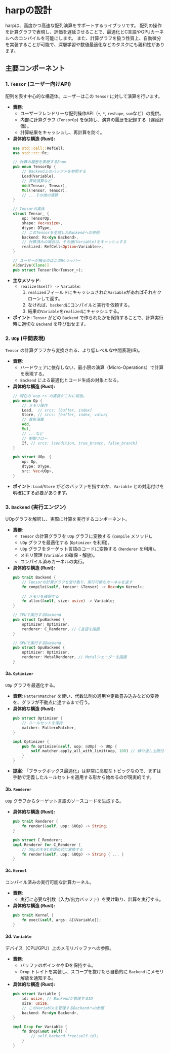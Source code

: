 # harpの設計

harpは、高度かつ高速な配列演算をサポートするライブラリです。
配列の操作を計算グラフで表現し、評価を遅延させることで、最適化とC言語やGPUカーネルへのコンパイルを可能にします。
また、計算グラフを扱う性質上、自動微分を実装することが可能で、深層学習や数値最適化などのタスクにも親和性があります。

## 主要コンポーネント

### 1. `Tensor` (ユーザー向けAPI)

配列を表す中心的な構造体。ユーザーはこの `Tensor` に対して演算を行います。

-   **責務**:
    *   ユーザーフレンドリーな配列操作API（`+`, `*`, `reshape`, `sum`など）の提供。
    *   内部に計算グラフ (`TensorOp`) を保持し、演算の履歴を記録する（遅延評価）。
    *   計算結果をキャッシュし、再計算を防ぐ。
-   **具体的な構造 (Rust):**
    ```rust
    use std::cell::RefCell;
    use std::rc::Rc;

    // 計算の履歴を表現するEnum
    pub enum TensorOp {
        // Backend上のバッファを参照する
        Load(Variable), 
        // 算術演算など
        Add(Tensor, Tensor),
        Mul(Tensor, Tensor),
        // ...その他の演算
    }

    // Tensorの実体
    struct Tensor_ {
        op: TensorOp,
        shape: Vec<usize>,
        dtype: DType,
        // このTensorを生成したBackendへの参照
        backend: Rc<dyn Backend>,
        // 計算済みの場合は、その値(Variable)をキャッシュする
        realized: RefCell<Option<Variable>>,
    }

    // ユーザーが触るのはこのRcラッパー
    #[derive(Clone)]
    pub struct Tensor(Rc<Tensor_>);
    ```
-   **主なメソッド**:
    - `realize(&self) -> Variable`:
        1. `realized`フィールドにキャッシュされた`Variable`があればそれをクローンして返す。
        2. なければ、`backend`にコンパイルと実行を依頼する。
        3. 結果の`Variable`を`realized`にキャッシュする。
-   **ポイント**: `Tensor` がどの `Backend` で作られたかを保持することで、計算実行時に適切な `Backend` を呼び出せます。

### 2. `UOp` (中間表現)

`Tensor` の計算グラフから変換される、より低レベルな中間表現(IR)。

-   **責務**:
    *   ハードウェアに依存しない、最小限の演算（Micro-Operations）で計算を表現する。
    *   `Backend` による最適化とコード生成の対象となる。
-   **具体的な構造 (Rust):**
    ```rust
    // 現在の`uop.rs`の実装がこれに相当。
    pub enum Op {
        // メモリ操作
        Load,  // srcs: [buffer, index]
        Store, // srcs: [buffer, index, value]
        // 算術演算
        Add,
        Mul,
        // ...など
        // 制御フロー
        If, // srcs: [condition, true_branch, false_branch]
    }

    pub struct UOp_ {
        op: Op,
        dtype: DType,
        src: Vec<UOp>,
    }
    ```
-   **ポイント**: `Load`/`Store` がどのバッファを指すのか、`Variable` との対応付けを明確にする必要があります。

### 3. `Backend` (実行エンジン)

UOpグラフを解釈し、実際に計算を実行するコンポーネント。

-   **責務**:
    *   `Tensor` の計算グラフを `UOp` グラフに変換する (`compile` メソッド)。
    *   `UOp` グラフを最適化する (`Optimizer` を利用)。
    *   `UOp` グラフをターゲット言語のコードに変換する (`Renderer` を利用)。
    *   メモリ管理 (`Variable` の確保・解放)。
    *   コンパイル済みカーネルの実行。
-   **具体的な構造 (Rust):**
    ```rust
    pub trait Backend {
        // Tensorの計算グラフを受け取り、実行可能なカーネルを返す
        fn compile(&self, tensor: &Tensor) -> Box<dyn Kernel>;
        
        // メモリを確保する
        fn alloc(&self, size: usize) -> Variable;
    }

    // CPUで実行するBackend
    pub struct CpuBackend {
        optimizer: Optimizer,
        renderer: C_Renderer, // C言語を描画
    }

    // GPUで実行するBackend
    pub struct GpuBackend {
        optimizer: Optimizer,
        renderer: MetalRenderer, // Metalシェーダーを描画
    }
    ```

#### 3a. `Optimizer`

`UOp` グラフを最適化する。

-   **責務**: `PatternMatcher` を使い、代数法則の適用や定数畳み込みなどの変換を、グラフが不動点に達するまで行う。
-   **具体的な構造 (Rust):**
    ```rust
    pub struct Optimizer {
        // ルールセットを保持
        matcher: PatternMatcher,
    }

    impl Optimizer {
        pub fn optimize(&self, uop: &UOp) -> UOp {
            self.matcher.apply_all_with_limit(uop, 100) // 繰り返し上限付きで適用
        }
    }
    ```
-   **提案**: 「ブラックボックス最適化」は非常に高度なトピックなので、まずは手動で定義したルールセットを適用する形から始めるのが現実的です。

#### 3b. `Renderer`

`UOp` グラフからターゲット言語のソースコードを生成する。

-   **具体的な構造 (Rust):**
    ```rust
    pub trait Renderer {
        fn render(&self, uop: &UOp) -> String;
    }

    pub struct C_Renderer;
    impl Renderer for C_Renderer {
        // UOpの木をC言語の式に変換する
        fn render(&self, uop: &UOp) -> String { ... }
    }
    ```

#### 3c. `Kernel`

コンパイル済みの実行可能な計算カーネル。

-   **責務**:
    *   実行に必要な引数（入力/出力バッファ）を受け取り、計算を実行する。
-   **具体的な構造 (Rust):**
    ```rust
    pub trait Kernel {
        fn exec(&self, args: &[&Variable]);
    }
    ```

#### 3d. `Variable`

デバイス（CPU/GPU）上のメモリバッファへの参照。

-   **責務**:
    *   バッファのポインタやIDを保持する。
    *   `Drop` トレイトを実装し、スコープを抜けたら自動的に `Backend` にメモリ解放を通知する。
-   **具体的な構造 (Rust):**
    ```rust
    pub struct Variable {
        id: usize, // Backendが管理するID
        size: usize,
        // このVariableを管理するBackendへの参照
        backend: Rc<dyn Backend>, 
    }

    impl Drop for Variable {
        fn drop(&mut self) {
            // self.backend.free(self.id);
        }
    }
    ```
